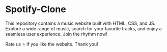 # Spotify-Clone

This repository contains a music website built with HTML, CSS, and JS. 
Explore a wide range of music, search for your favorite tracks, and enjoy a seamless user experience. 
Join the rhythm now!

Rate us ⭐ if you like the website.
Thank you! 

